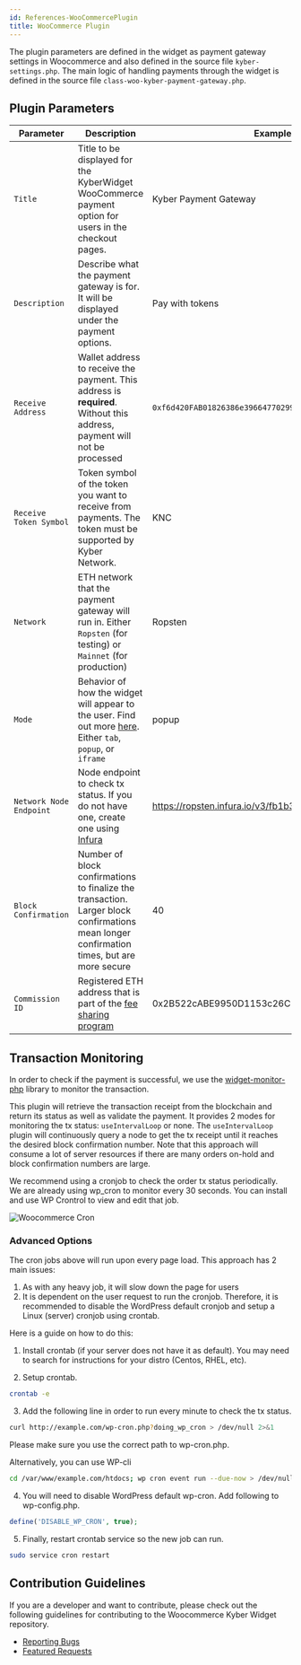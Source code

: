 ```yaml
---
id: References-WooCommercePlugin
title: WooCommerce Plugin
---
```

The plugin parameters are defined in the widget as payment gateway settings in Woocommerce and also defined in the source file `kyber-settings.php`. The main logic of handling payments through the widget is defined in the source file `class-woo-kyber-payment-gateway.php`.

## Plugin Parameters
| Parameter |          Description          |     Example     |
| --------- | ----------------------------- | --------------- |
| `Title`   | Title to be displayed for the KyberWidget WooCommerce payment option for users in the checkout pages. | Kyber Payment Gateway |
| `Description` | Describe what the payment gateway is for. It will be displayed under the payment options. | Pay with tokens |
| `Receive Address` | Wallet address to receive the payment. This address is <b>required</b>. Without this address, payment will not be processed | `0xf6d420FAB01826386e39664770299eADD68617da` |
| `Receive Token Symbol`   | Token symbol of the token you want to receive from payments. The token must be supported by Kyber Network. | KNC |
| `Network` | ETH network that the payment gateway will run in. Either `Ropsten` (for testing) or `Mainnet` (for production) | Ropsten |
| `Mode` | Behavior of how the widget will appear to the user. Find out more [here](references-kyberwidget.md#widget-mode). Either `tab`, `popup`, or `iframe` | popup |
| `Network Node Endpoint` | Node endpoint to check tx status. If you do not have one, create one using [Infura](https://infura.io/) | https://ropsten.infura.io/v3/fb1b33 |
| `Block Confirmation` | Number of block confirmations to finalize the transaction. Larger block confirmations mean longer confirmation times, but are more secure | 40 |
| `Commission ID` | Registered ETH address that is part of the [fee sharing program](guide-feesharing.md) | 0x2B522cABE9950D1153c26C1b399B293CaA99FcF9 |

## Transaction Monitoring
In order to check if the payment is successful, we use the [widget-monitor-php](https://github.com/KyberNetwork/widget-monitor-php) library to monitor the transaction.

This plugin will retrieve the transaction receipt from the blockchain and return its status as well as validate the payment. It provides 2 modes for monitoring the tx status: `useIntervalLoop` or none. The `useIntervalLoop` plugin will continuously query a node to get the tx receipt until it reaches the desired block confirmation number. Note that this approach will consume a lot of server resources if there are many orders on-hold and block confirmation numbers are large.

We recommend using a cronjob to check the order tx status periodically. We are already using wp_cron to monitor every 30 seconds. You can install and use WP Crontrol to view and edit that job.

![Woocommerce Cron](/uploads/woocommerce-8.png "Woocommerce Cron")

### Advanced Options
The cron jobs above will run upon every page load. This approach has 2 main issues:
1) As with any heavy job, it will slow down the page for users
2) It is dependent on the user request to run the cronjob. Therefore, it is recommended to disable the WordPress default cronjob and setup a Linux (server) cronjob using crontab.

Here is a guide on how to do this:

1. Install crontab (if your server does not have it as default). You may need to search for instructions for your distro (Centos, RHEL, etc).

2. Setup crontab.

```sh
crontab -e
```

3. Add the following line in order to run every minute to check the tx status.

```sh
curl http://example.com/wp-cron.php?doing_wp_cron > /dev/null 2>&1
```

Please make sure you use the correct path to wp-cron.php.

Alternatively, you can use WP-cli

```sh
cd /var/www/example.com/htdocs; wp cron event run --due-now > /dev/null 2>&1
```

4. You will need to disable WordPress default wp-cron. Add following to wp-config.php.
```php
define('DISABLE_WP_CRON', true);
```

5. Finally, restart crontab service so the new job can run.
```sh
sudo service cron restart
```

## Contribution Guidelines
If you are a developer and want to contribute, please check out the following guidelines for contributing to the Woocommerce Kyber Widget repository.

* [Reporting Bugs](https://github.com/KyberNetwork/widget-woocommerce/blob/master/bug_report.md/)
* [Featured Requests](https://github.com/KyberNetwork/widget-woocommerce/blob/master/feature_request.md/)
